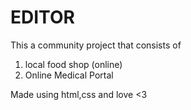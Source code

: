 # EDITOR

This a community project that  consists of 
1. local food shop (online)
2. Online Medical Portal

Made using html,css and love <3
